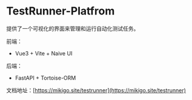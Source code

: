 # TestRunner-Platfrom

提供了一个可视化的界面来管理和运行自动化测试任务。

前端：
- Vue3 + Vite + Naive UI

后端：
- FastAPI + Tortoise-ORM

文档地址：[https://mikigo.site/testrunner](https://mikigo.site/testrunner)
